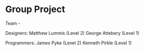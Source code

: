 # Group Project

Team - 

Designers: Matthew Lummis (Level 2) George Attebery (Level 1)


Programmers: James Pyke (Level 2) Kenneth Pirkle (Level 1)
